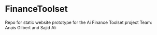 # FinanceToolset
Repo for static website prototype for the Ai Finance Toolset project
Team: Anaïs Gilbert and Sajid Ali
